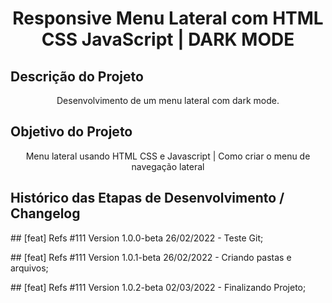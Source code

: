 <h1 align="center">Responsive Menu Lateral com HTML CSS JavaScript | DARK MODE</h1>

## Descrição do Projeto
<p align="center">Desenvolvimento de um menu lateral com dark mode.</p>

## Objetivo do Projeto
<p align="center">Menu lateral usando HTML CSS e Javascript | Como criar o menu de navegação lateral</p>

<h2>Histórico das Etapas de Desenvolvimento / Changelog</h2>

<p>## [feat] Refs #111 Version 1.0.0-beta 26/02/2022 - Teste Git;</p>
<p>## [feat] Refs #111 Version 1.0.1-beta 26/02/2022 - Criando pastas e arquivos;</p>
<p>## [feat] Refs #111 Version 1.0.2-beta 02/03/2022 - Finalizando Projeto;</p>